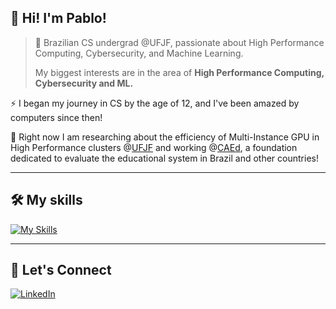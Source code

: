 ## 👋 Hi! I'm <strong>Pablo!</strong>

> 🚀 Brazilian CS undergrad @UFJF, passionate about High Performance Computing, Cybersecurity, and Machine Learning.
>
> My biggest interests are in the area of **High Performance Computing, Cybersecurity and ML.**

⚡ I began my journey in CS by the age of 12, and I've been amazed by computers since then!

🔭 Right now I am researching about the efficiency of Multi-Instance GPU in High Performance clusters @[UFJF](https://www2.ufjf.br/ufjf/) and working @[CAEd](https://fundacaocaed.org.br/), a foundation dedicated to evaluate the educational system in Brazil and other countries!

---

## 🛠️ My skills

[![My Skills](https://skillicons.dev/icons?i=c,cpp,python,go,java,php,ts,js,django,nextjs,html,css,mysql,git)](https://skillicons.dev)

---

## 🤝 Let's Connect
[![LinkedIn](https://skillicons.dev/icons?i=linkedin)](https://www.linkedin.com/in/pablo-silva-de-faria-29803a325)
